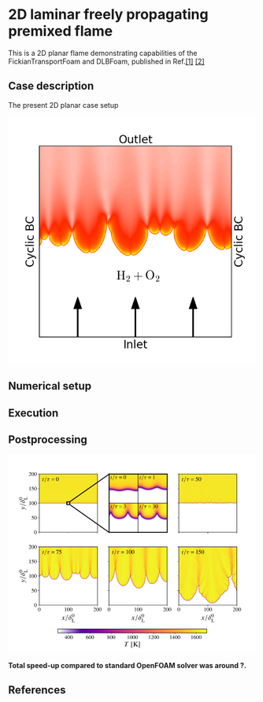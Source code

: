 # 2D laminar freely propagating premixed flame

This is a 2D planar flame demonstrating capabilities of the FickianTransportFoam and DLBFoam, published in Ref.[[1]](#Morev2022) [[2]](#Morev2022)

## Case description

The present 2D planar case setup

<p align="center">
  <img src="doc/schematic_2dplanarFlame.png" />
</p>

## Numerical setup


## Execution



## Postprocessing

<p align="center">
  <img src="doc/evolution.png" />
</p>

**Total speed-up compared to standard OpenFOAM solver was around ?.**

## References

